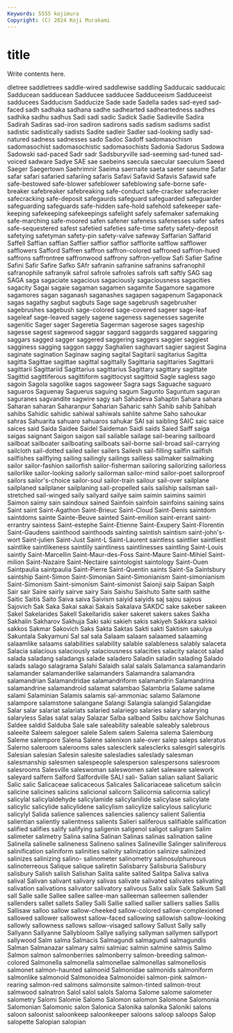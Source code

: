 ```yaml
---
Keywords: 5555 kojimura
Copyright: (C) 2024 Koji Murakami
---
```


# title

Write contents here.



dletree saddletrees saddle-wired
saddlewise saddling Sadducaic sadducaic Sadducean sadducean Sadducee sadducee Sadduceeism Sadduceeist
sadducees Sadducism Sadducize Sade sade Sadella sades sad-eyed sad-faced sadh
sadhaka sadhana sadhe sadhearted sadheartedness sadhes sadhika sadhu sadhus Sadi
sadi sadic Sadick Sadie Sadieville Sadira Sadirah Sadiras sad-iron sadiron
sadirons sadis sadism sadisms sadist sadistic sadistically sadists Sadite sadleir
Sadler sad-looking sadly sad-natured sadness sadnesses sado Sadoc Sadoff sadomasochism
sadomasochist sadomasochistic sadomasochists Sadonia Sadorus Sadowa Sadowski sad-paced Sadr sadr
Sadsburyville sad-seeming sad-tuned sad-voiced sadware Sadye SAE sae saebeins saecula
saecular saeculum Saeed Saeger Saegertown Saehrimnir Saeima saernaite saeta saeter
saeume Safar safar safari safaried safariing safaris Safavi Safavid Safavis
Safawid safe safe-bestowed safe-blower safeblower safeblowing safe-borne safe-breaker safebreaker safebreaking
safe-conduct safe-cracker safecracker safecracking safe-deposit safegaurds safeguard safeguarded safeguarder safeguarding
safeguards safe-hidden safe-hold safehold safekeeper safe-keeping safekeeping safekeepings safelight safely
safemaker safemaking safe-marching safe-moored safen safener safeness safenesses safer safes
safe-sequestered safest safetied safeties safe-time safety safety-deposit safetying safetyman safety-pin
safety-valve safeway Saffarian Saffarid Saffell Saffian saffian Saffier saffior safflor
safflorite safflow safflower safflowers Safford Saffren saffron saffron-colored saffroned saffron-hued
saffrons saffrontree saffronwood saffrony saffron-yellow Safi Safier Safine Safini Safir
Safire Safko SAfr safranin safranine safranins safranophil safranophile safranyik safrol
safrole safroles safrols saft saftly SAG sag SAGA saga sagaciate
sagacious sagaciously sagaciousness sagacities sagacity Sagai sagaie sagaman sagamen sagamite
Sagamore sagamore sagamores sagan saganash saganashes sagapen sagapenum Sagaponack sagas
sagathy sagbut sagbuts Sage sage sagebrush sagebrusher sagebrushes sagebush sage-colored
sage-covered sageer sage-leaf sageleaf sage-leaved sagely sagene sageness sagenesses sagenite
sagenitic Sager sager Sageretia Sagerman sagerose sages sageship sagesse sagest
sagewood saggar saggard saggards saggared saggaring saggars sagged sagger saggered
saggering saggers saggier saggiest sagginess sagging saggon saggy Saghalien saghavart
sagier sagiest Sagina saginate sagination Saginaw saging sagital Sagitarii sagitarius
Sagitta sagitta Sagittae sagittae sagittal sagittally Sagittaria sagittaries Sagittarii sagittarii
Sagittariid Sagittarius sagittarius Sagittary sagittary sagittate Sagittid sagittiferous sagittiform sagittocyst
sagittoid Sagle sagless sago sagoin Sagola sagolike sagos sagoweer Sagra
sags Saguache saguaro saguaros Saguenay Saguerus saguing sagum Sagunto Saguntum
saguran saguranes sagvandite sagwire sagy sah Sahadeva Sahaptin Sahara sahara
Saharan saharan Saharanpur Saharian Saharic sahh Sahib sahib Sahibah sahibs
Sahidic sahidic sahiwal sahiwals sahlite sahme Saho sahoukar sahras Sahuarita
sahuaro sahuaros sahukar SAI sai saibling SAIC saic saice saices
said Saida Saidee Saidel Saideman Saidi saids Saied Saiff saiga
saigas saignant Saigon saigon sail sailable sailage sail-bearing sailboard sailboat
sailboater sailboating sailboats sail-borne sail-broad sail-carrying sailcloth sail-dotted sailed sailer
sailers Sailesh sail-filling sailfin sailfish sailfishes sailflying sailing sailingly sailings
sailless sailmaker sailmaking sailor sailor-fashion sailorfish sailor-fisherman sailoring sailorizing sailorless
sailorlike sailor-looking sailorly sailorman sailor-mind sailor-poet sailorproof sailors sailor's-choice sailor-soul
sailor-train sailour sail-over sailplane sailplaned sailplaner sailplaning sail-propelled sails sailship
sailsman sail-stretched sail-winged saily sailyard sailye saim saimin saimins saimiri
Saimon saimy sain saindoux sained Sainfoin sainfoin sainfoins saining sains
Saint saint Saint-Agathon Saint-Brieuc Saint-Cloud Saint-Denis saintdom saintdoms sainte Sainte-Beuve
sainted Saint-emilion saint-errant saint-errantry saintess Saint-estephe Saint-Etienne Saint-Exupery Saint-Florentin Saint-Gaudens
sainthood sainthoods sainting saintish saintism saint-john's-wort Saint-julien Saint-Just Saint-L Saint-Laurent
saintless saintlier saintliest saintlike saintlikeness saintlily saintliness saintlinesses saintling Saint-Louis
saintly Saint-Marcellin Saint-Maur-des-Foss Saint-Maure Saint-Mihiel Saint-milion Saint-Nazaire Saint-Nectaire saintologist saintology
Saint-Ouen Saintpaulia saintpaulia Saint-Pierre Saint-Quentin saints Saint-Sa Saintsbury saintship Saint-Simon
Saint-Simonian Saint-Simonianism Saint-simonianism Saint-Simonism Saint-simonism Saint-simonist Saionji saip Saipan Saiph
Sair sair Saire sairly sairve sairy Sais Saishu Saishuto Saite
saith saithe Saitic Saitis Saito Saiva saiva Saivism saiyid saiyids
saj sajou sajous Sajovich Sak Saka Sakai sakai Sakais Sakalava
SAKDC sake sakeber sakeen Sakel Sakelarides Sakell Sakellaridis saker sakeret
sakers sakes Sakha Sakhalin Sakharov Sakhuja Saki saki sakieh sakis
sakiyeh Sakkara sakkoi sakkos Sakmar Sakovich Saks Sakta Saktas Sakti
sakti Saktism sakulya Sakuntala Sakyamuni Sal sal sala Salaam salaam
salaamed salaaming salaamlike salaams salabilities salability salable salableness salably salaceta
Salacia salacious salaciously salaciousness salacities salacity salacot salad salada saladang
saladangs salade saladero Saladin saladin salading Salado salads salago salagrama
Salahi Salaidh salal salals Salamanca salamandarin salamander salamanderlike salamanders Salamandra
salamandra salamandrian Salamandridae salamandriform salamandrin Salamandrina salamandrine salamandroid salamat salambao
Salambria Salame salame salami Salaminian Salamis salamis sal-ammoniac salamo Salamone
salampore salamstone salangane Salangi Salangia salangid Salangidae Salar salar salariat
salariats salaried salariego salaries salary salarying salaryless Salas salat salay
Salazar Salba salband Salbu salchow Salchunas Saldee saldid Salduba Sale
sale saleability saleable saleably salebrous saleeite Saleem salegoer salele Salem
salem Salema salema Salemburg Saleme salempore Salena Salene salenixon sale-over
salep saleps saleratus Salerno saleroom salerooms sales salesclerk salesclerks salesgirl
salesgirls Salesian salesian Salesin salesite salesladies saleslady salesman salesmanship salesmen
salespeople salesperson salespersons salesroom salesrooms Salesville saleswoman saleswomen salet saleware
salework saleyard salfern Salford Salfordville SALI sali- Salian salian saliant
Saliaric Salic salic Salicaceae salicaceous Salicales Salicariaceae salicetum salicin salicine
salicines salicins salicional salicorn Salicornia salicornia salicyl salicylal salicylaldehyde salicylamide
salicylanilide salicylase salicylate salicylic salicylide salicylidene salicylism salicylize salicylous salicyluric
salicylyl Salida salience saliences saliencies saliency salient Salientia salientian saliently
salientness salients Salieri saliferous salifiable salification salified salifies salify salifying
saligenin saligenol saligot saligram Salim salimeter salimetry Salina salina Salinan
Salinas salinas salination saline Salinella salinelle salineness Salineno salines Salineville
Salinger saliniferous salinification saliniform salinities salinity salinization salinize salinized salinizes
salinizing salino- salinometer salinometry salinosulphureous salinoterreous Salique salique saliretin Salisbarry
Salisburia Salisbury salisbury Salish salish Salishan Salita salite salited Salitpa
Saliva saliva salival Salivan salivant salivary salivas salivate salivated salivates
salivating salivation salivations salivator salivatory salivous Salix salix Salk Salkum
Sall sall Salle salle Sallee sallee sallee-man salleeman salleemen sallender
sallenders sallet sallets Salley Salli Sallie sallied sallier salliers sallies
Sallis Sallisaw salloo sallow sallow-cheeked sallow-colored sallow-complexioned sallowed sallower sallowest
sallow-faced sallowing sallowish sallow-looking sallowly sallowness sallows sallow-visaged sallowy Sallust
Sally sally Sallyann Sallyanne Sallybloom Sallye sallying sallyman sallymen sallyport
sallywood Salm salma Salmacis Salmagundi salmagundi salmagundis Salman Salmanazar salmary
salmi salmiac salmin salmine salmis Salmo Salmon salmon salmonberries salmonberry
salmon-breeding salmon-colored Salmonella salmonella salmonellae salmonellas salmonellosis salmonet salmon-haunted salmonid
Salmonidae salmonids salmoniform salmonlike salmonoid Salmonoidea Salmonoidei salmon-pink salmon-rearing salmon-red
salmons salmonsite salmon-tinted salmon-trout salmwood salnatron Salol salol salols Saloma
Salome salome salometer salometry Salomi Salomie Salomo Salomon salomon Salomone
Salomonia Salomonian Salomonic salon Salonica Salonika salonika Saloniki salons saloon
saloonist saloonkeep saloonkeeper saloons saloop saloops Salop salopette Salopian salopian
